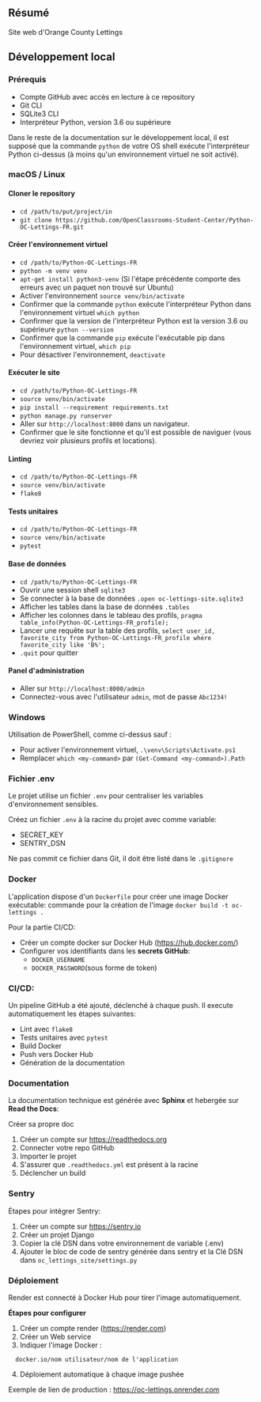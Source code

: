 ## Résumé

Site web d'Orange County Lettings

## Développement local

### Prérequis

- Compte GitHub avec accès en lecture à ce repository
- Git CLI
- SQLite3 CLI
- Interpréteur Python, version 3.6 ou supérieure

Dans le reste de la documentation sur le développement local, il est supposé que la commande `python` de votre OS shell exécute l'interpréteur Python ci-dessus (à moins qu'un environnement virtuel ne soit activé).

### macOS / Linux

#### Cloner le repository

- `cd /path/to/put/project/in`
- `git clone https://github.com/OpenClassrooms-Student-Center/Python-OC-Lettings-FR.git`

#### Créer l'environnement virtuel

- `cd /path/to/Python-OC-Lettings-FR`
- `python -m venv venv`
- `apt-get install python3-venv` (Si l'étape précédente comporte des erreurs avec un paquet non trouvé sur Ubuntu)
- Activer l'environnement `source venv/bin/activate`
- Confirmer que la commande `python` exécute l'interpréteur Python dans l'environnement virtuel
`which python`
- Confirmer que la version de l'interpréteur Python est la version 3.6 ou supérieure `python --version`
- Confirmer que la commande `pip` exécute l'exécutable pip dans l'environnement virtuel, `which pip`
- Pour désactiver l'environnement, `deactivate`

#### Exécuter le site

- `cd /path/to/Python-OC-Lettings-FR`
- `source venv/bin/activate`
- `pip install --requirement requirements.txt`
- `python manage.py runserver`
- Aller sur `http://localhost:8000` dans un navigateur.
- Confirmer que le site fonctionne et qu'il est possible de naviguer (vous devriez voir plusieurs profils et locations).

#### Linting

- `cd /path/to/Python-OC-Lettings-FR`
- `source venv/bin/activate`
- `flake8`

#### Tests unitaires

- `cd /path/to/Python-OC-Lettings-FR`
- `source venv/bin/activate`
- `pytest`

#### Base de données

- `cd /path/to/Python-OC-Lettings-FR`
- Ouvrir une session shell `sqlite3`
- Se connecter à la base de données `.open oc-lettings-site.sqlite3`
- Afficher les tables dans la base de données `.tables`
- Afficher les colonnes dans le tableau des profils, `pragma table_info(Python-OC-Lettings-FR_profile);`
- Lancer une requête sur la table des profils, `select user_id, favorite_city from
  Python-OC-Lettings-FR_profile where favorite_city like 'B%';`
- `.quit` pour quitter

#### Panel d'administration

- Aller sur `http://localhost:8000/admin`
- Connectez-vous avec l'utilisateur `admin`, mot de passe `Abc1234!`

### Windows

Utilisation de PowerShell, comme ci-dessus sauf :

- Pour activer l'environnement virtuel, `.\venv\Scripts\Activate.ps1` 
- Remplacer `which <my-command>` par `(Get-Command <my-command>).Path`

### Fichier .env
Le projet utilise un fichier `.env` pour centraliser les variables d'environnement sensibles.

Créez un fichier `.env` à la racine du projet avec comme variable:
  - SECRET_KEY
  - SENTRY_DSN

Ne pas commit ce fichier dans Git, il doit être listé dans le `.gitignore`


### Docker

L'application dispose d'un `Dockerfile` pour créer une image Docker exécutable:
commande pour la création de l'image `docker build -t oc-lettings .`

Pour la partie CI/CD:
- Créer un compte docker sur Docker Hub (https://hub.docker.com/)
- Configurer vos identifiants dans les **secrets GitHub**:
  - `DOCKER_USERNAME`
  - `DOCKER_PASSWORD`(sous forme de token)

### CI/CD:

Un pipeline GitHub a été ajouté, déclenché à chaque push.
Il execute automatiquement les étapes suivantes:

- Lint avec `flake8`
- Tests unitaires avec `pytest`
- Build Docker
- Push vers Docker Hub
- Génération de la documentation


### Documentation 

La documentation technique est générée avec **Sphinx** et hebergée sur **Read the Docs**:

Créer sa propre doc 

1. Créer un compte sur https://readthedocs.org
2. Connecter votre repo GitHub
3. Importer le projet 
4. S'assurer que `.readthedocs.yml` est présent à la racine
5. Déclencher un build 

### Sentry

Étapes pour intégrer Sentry:

  1. Créer un compte sur https://sentry.io 
  2. Créer un projet Django
  3. Copier la clé DSN dans votre environnement de variable (.env)
  4. Ajouter le bloc de code de sentry générée dans sentry et la Clé DSN dans `oc_lettings_site/settings.py`


### Déploiement 

Render est connecté à Docker Hub pour tirer l'image automatiquement.

**Étapes pour configurer**

1. Créer un compte render (https://render.com)
2. Créer un Web service
3. Indiquer l'image Docker :
``` 
  docker.io/nom utilisateur/nom de l'application

```
4. Déploiement automatique à chaque image pushée

Exemple de lien de production :
  https://oc-lettings.onrender.com




